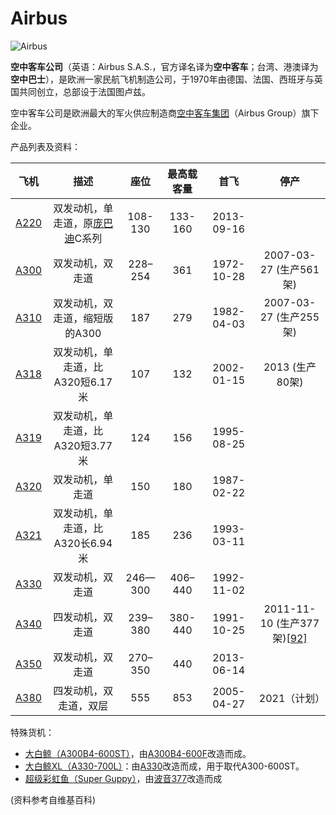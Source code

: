 # Airbus

![Airbus](http://pyjvbivyg.bkt.clouddn.com/1920px-Logo_Airbus_2014.svg.png)

**空中客车公司**（英语：Airbus S.A.S.，官方译名译为**空中客车**；台湾、港澳译为**空中巴士**），是欧洲一家民航飞机制造公司，于1970年由德国、法国、西班牙与英国共同创立，总部设于法国图卢兹。

空中客车公司是欧洲最大的军火供应制造商[空中客车集团](https://zh.wikipedia.org/wiki/空中客车集团)（Airbus Group）旗下企业。

产品列表及资料：

|                         飞机                          |                             描述                             |  座位   | 最高载客量 |    首飞    |                             停产                             |
| :---------------------------------------------------: | :----------------------------------------------------------: | :-----: | :--------: | :--------: | :----------------------------------------------------------: |
|   [A220](https://zh.wikipedia.org/wiki/Airbus_A220)   | 双发动机，单走道，原[庞巴迪](https://zh.wikipedia.org/wiki/龐巴迪)C系列 | 108-130 |  133-160   | 2013-09-16 |                                                              |
|  [A300](https://zh.wikipedia.org/wiki/空中客车A300)   |                       双发动机，双走道                       | 228–254 |    361     | 1972-10-28 |                    2007-03-27 (生产561架)                    |
|  [A310](https://zh.wikipedia.org/wiki/空中客车A310)   |                双发动机，双走道，缩短版的A300                |   187   |    279     | 1982-04-03 |                    2007-03-27 (生产255架)                    |
|  [A318](https://zh.wikipedia.org/wiki/空中客车A318)   |               双发动机，单走道，比A320短6.17米               |   107   |    132     | 2002-01-15 |                       2013 (生产80架)                        |
|  [A319](https://zh.wikipedia.org/wiki/空中客车A319)   |               双发动机，单走道，比A320短3.77米               |   124   |    156     | 1995-08-25 |                                                              |
|  [A320](https://zh.wikipedia.org/wiki/空中客车A320)   |                       双发动机，单走道                       |   150   |    180     | 1987-02-22 |                                                              |
|  [A321](https://zh.wikipedia.org/wiki/空中客车A321)   |               双发动机，单走道，比A320长6.94米               |   185   |    236     | 1993-03-11 |                                                              |
|  [A330](https://zh.wikipedia.org/wiki/空中客车A330)   |                       双发动机，双走道                       | 246—300 |  406–440   | 1992-11-02 |                                                              |
|   [A340](https://zh.wikipedia.org/wiki/Airbus_A340)   |                       四发动机，双走道                       | 239–380 |  380-440   | 1991-10-25 | 2011-11-10 (生产377架)[[92\]](https://zh.wikipedia.org/wiki/空中客车#cite_note-A340-ceases-production-92) |
| [A350](https://zh.wikipedia.org/wiki/Airbus_A350_XWB) |                       双发动机，双走道                       | 270–350 |    440     | 2013-06-14 |                                                              |
|   [A380](https://zh.wikipedia.org/wiki/Airbus_A380)   |                    四发动机，双走道，双层                    |   555   |    853     | 2005-04-27 |                         2021（计划）                         |

特殊货机：

- [大白鲸（A300B4-600ST）](https://zh.wikipedia.org/wiki/A300-600ST)，由[A300B4-600F](https://zh.wikipedia.org/wiki/A300)改造而成。
- [大白鲸XL（A330-700L）](https://zh.wikipedia.org/wiki/空中巴士A330-700L)：由[A330](https://zh.wikipedia.org/wiki/A330)改造而成，用于取代A300-600ST。
- [超级彩虹鱼（Super Guppy）](https://zh.wikipedia.org/wiki/超級彩虹魚)，由[波音377](https://zh.wikipedia.org/wiki/波音377)改造而成



(资料参考自维基百科)